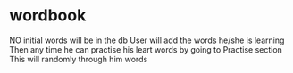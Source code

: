 # wordbook
NO initial words will be in the db
User will add the words he/she is learning 
Then any time he can practise his leart words by going to Practise section
This will randomly through him words
